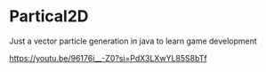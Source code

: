 # Partical2D
Just a vector particle generation in java to learn game development 



https://youtu.be/96176i__-Z0?si=PdX3LXwYL85S8bTf
